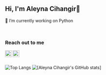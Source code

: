 ## Hi, I'm Aleyna Cihangir👋

🔭 I’m currently working on Python 

<br />

### Reach out to me 

[<img width="22" src="https://unpkg.com/simple-icons@v6/icons/gmail.svg" align="left" />][gmail] 
[<img width="22" src="https://unpkg.com/simple-icons@v6/icons/linkedin.svg" align="left" />][linkedin]

[linkedin]: https://www.linkedin.com/in/aleynacihangir
[gmail]: aleynaacihangir@gmail.com

<br />
<br />

![Top Langs](https://github-readme-stats.vercel.app/api/top-langs/?username=aleyna-cihangir)
![[Aleyna Cihangir's GitHub stats]](https://github-readme-stats.vercel.app/api?username=aleyna-cihangir&show_icons=true&border_color=white)


